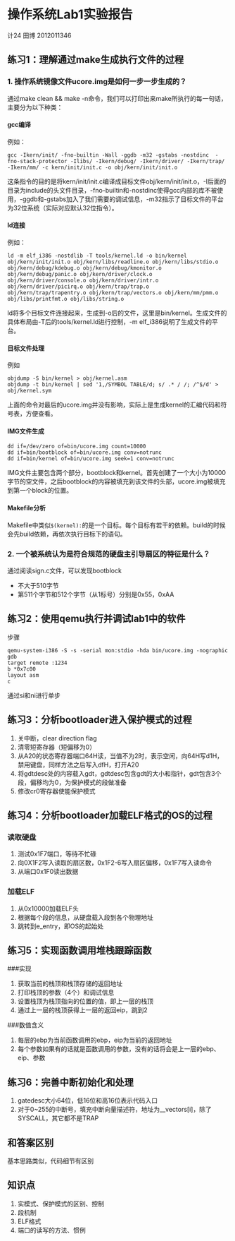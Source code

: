 # 操作系统Lab1实验报告
计24 田博 2012011346

## 练习1：理解通过make生成执行文件的过程

### 1. 操作系统镜像文件ucore.img是如何一步一步生成的？

通过make clean && make -n命令，我们可以打印出来make所执行的每一句话，主要分为以下种类：

#### gcc编译

例如：

	gcc -Ikern/init/ -fno-builtin -Wall -ggdb -m32 -gstabs -nostdinc  -fno-stack-protector -Ilibs/ -Ikern/debug/ -Ikern/driver/ -Ikern/trap/ -Ikern/mm/ -c kern/init/init.c -o obj/kern/init/init.o
   
这条指令的目的是将kern/init/init.c编译成目标文件obj/kern/init/init.o，-I后面的目录为include的头文件目录，-fno-builtin和-nostdinc使得gcc内部的库不被使用，-ggdb和-gstabs加入了我们需要的调试信息，-m32指示了目标文件的平台为32位系统（实际对应默认32位指令）。
#### ld连接
例如：

	ld -m elf_i386 -nostdlib -T tools/kernel.ld -o bin/kernel  obj/kern/init/init.o obj/kern/libs/readline.o obj/kern/libs/stdio.o obj/kern/debug/kdebug.o obj/kern/debug/kmonitor.o obj/kern/debug/panic.o obj/kern/driver/clock.o obj/kern/driver/console.o obj/kern/driver/intr.o obj/kern/driver/picirq.o obj/kern/trap/trap.o obj/kern/trap/trapentry.o obj/kern/trap/vectors.o obj/kern/mm/pmm.o  obj/libs/printfmt.o obj/libs/string.o
	
ld将多个目标文件连接起来，生成到-o后的文件，这里是bin/kernel。生成文件的具体布局由-T后的tools/kernel.ld进行控制，-m elf_i386说明了生成文件的平台。

#### 目标文件处理
例如

	objdump -S bin/kernel > obj/kernel.asm
	objdump -t bin/kernel | sed '1,/SYMBOL TABLE/d; s/ .* / /; /^$/d' > obj/kernel.sym
	
上面的命令对最后的ucore.img并没有影响，实际上是生成kernel的汇编代码和符号表，方便查看。

#### IMG文件生成

	dd if=/dev/zero of=bin/ucore.img count=10000
	dd if=bin/bootblock of=bin/ucore.img conv=notrunc
	dd if=bin/kernel of=bin/ucore.img seek=1 conv=notrunc
	
IMG文件主要包含两个部分，bootblock和kernel。首先创建了一个大小为10000字节的空文件，之后bootblock的内容被填充到该文件的头部，ucore.img被填充到第一个block的位置。

#### Makefile分析
Makefile中类似`$(kernel):`的是一个目标。每个目标有若干的依赖。build的时候会先build依赖，再依次执行目标下的语句。

### 2. 一个被系统认为是符合规范的硬盘主引导扇区的特征是什么？
通过阅读sign.c文件，可以发现bootblock

* 不大于510字节
* 第511个字节和512个字节（从1标号）分别是0x55，0xAA

## 练习2：使用qemu执行并调试lab1中的软件
步骤

	qemu-system-i386 -S -s -serial mon:stdio -hda bin/ucore.img -nographic
	gdb
	target remote :1234
	b *0x7c00
	layout asm
	c
	
通过si和ni进行单步

## 练习3：分析bootloader进入保护模式的过程
1. 关中断，clear direction flag
2. 清零短寄存器（短偏移为0）
3. 从A20的状态寄存器端口64H读，当值不为2时，表示空闲，向64H写d1H，禁用键盘，同样方法之后写入dfH，打开A20
4. 将gdtdesc处的内容载入gdt，gdtdesc包含gdt的大小和指针，gdt包含3个段，偏移均为0，为保护模式的段做准备
5. 修改cr0寄存器使能保护模式

## 练习4：分析bootloader加载ELF格式的OS的过程
### 读取硬盘
1. 测试0x1F7端口，等待不忙碌
2. 向0X1F2写入读取的扇区数，0x1F2-6写入扇区偏移，0x1F7写入读命令
3. 从端口0x1F0读出数据

### 加载ELF
1. 从0x10000加载ELF头
2. 根据每个段的信息，从硬盘载入段到各个物理地址
3. 跳转到e_entry，即OS的起始处

## 练习5：实现函数调用堆栈跟踪函数
###实现
1. 获取当前的栈顶和栈顶存储的返回地址
2. 打印栈顶的参数（4个）和调试信息
3. 设置栈顶为栈顶指向的位置的值，即上一层的栈顶
4. 通过上一层的栈顶获得上一层的返回eip，跳到2

###数值含义
1. 每层的ebp为当前函数调用的ebp，eip为当前的返回地址
2. 每个参数如果有的话就是函数调用的参数，没有的话将会是上一层的ebp、eip、参数

## 练习6：完善中断初始化和处理
1. gatedesc大小64位，低16位和高16位表示代码入口
2. 对于0~255的中断号，填充中断向量描述符，地址为__vectors[i]，除了SYSCALL，其它都不是TRAP

## 和答案区别
基本思路类似，代码细节有区别

## 知识点
1. 实模式、保护模式的区别、控制
2. 段机制
3. ELF格式
4. 端口的读写的方法、惯例